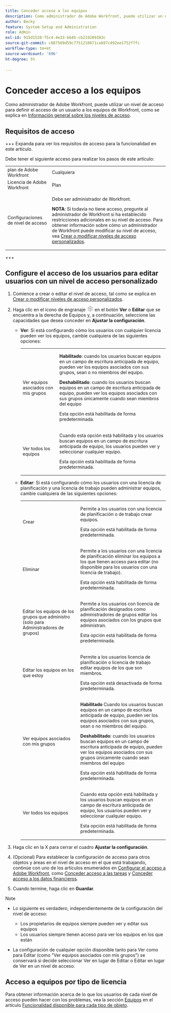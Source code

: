 ```yaml
---
title: Conceder acceso a los equipos
description: Como administrador de Adobe Workfront, puede utilizar un nivel de acceso para definir el acceso de un usuario a los equipos de Workfront
author: Becky
feature: System Setup and Administration
role: Admin
exl-id: 915d1520-f5c4-4e33-b645-cb219289383c
source-git-commit: c887569d59c7751210671cab97c492ee1752fffc
workflow-type: tm+mt
source-wordcount: '696'
ht-degree: 5%

---
```


# Conceder acceso a los equipos

Como administrador de Adobe Workfront, puede utilizar un nivel de acceso para definir el acceso de un usuario a los equipos de Workfront, como se explica en [Información general sobre los niveles de acceso](../../../administration-and-setup/add-users/access-levels-and-object-permissions/access-levels-overview.md).

## Requisitos de acceso

+++ Expanda para ver los requisitos de acceso para la funcionalidad en este artículo.

Debe tener el siguiente acceso para realizar los pasos de este artículo:

<table style="table-layout:auto"> 
 <col> 
 <col> 
 <tbody> 
  <tr> 
   <td role="rowheader">plan de Adobe Workfront</td> 
   <td>Cualquiera</td> 
  </tr> 
  <tr> 
   <td role="rowheader">Licencia de Adobe Workfront</td> 
   <td>Plan</td> 
  </tr> 
  <tr> 
   <td role="rowheader">Configuraciones de nivel de acceso</td> 
   <td> <p>Debe ser administrador de Workfront.</p> <p><b>NOTA</b>: Si todavía no tiene acceso, pregunte al administrador de Workfront si ha establecido restricciones adicionales en su nivel de acceso. Para obtener información sobre cómo un administrador de Workfront puede modificar su nivel de acceso, vea <a href="../../../administration-and-setup/add-users/configure-and-grant-access/create-modify-access-levels.md" class="MCXref xref" data-mc-variable-override="">Crear o modificar niveles de acceso personalizados</a>.</p> </td> 
  </tr> 
 </tbody> 
</table>

+++

## Configure el acceso de los usuarios para editar usuarios con un nivel de acceso personalizado

1. Comience a crear o editar el nivel de acceso, tal como se explica en [Crear o modificar niveles de acceso personalizados](../../../administration-and-setup/add-users/configure-and-grant-access/create-modify-access-levels.md).
1. Haga clic en el icono de engranaje ![](assets/gear-icon-settings.png) en el botón **Ver** o **Editar** que se encuentra a la derecha de Equipos y, a continuación, seleccione las capacidades que desea conceder en **Ajustar la configuración**.

   * **Ver**: Si está configurando cómo los usuarios con cualquier licencia pueden ver los equipos, cambie cualquiera de las siguientes opciones:

     <table style="table-layout:auto">
       <col>
       <col>
       <tbody>
        <tr>
         <td role="rowheader">Ver equipos asociados con mis grupos</td>
         <td>
          <p><b>Habilitado</b>: cuando los usuarios buscan equipos en un campo de escritura anticipada de equipo, pueden ver los equipos asociados con sus grupos, sean o no miembros del equipo. </p>
          <p><b>Deshabilitado</b>: cuando los usuarios buscan equipos en un campo de escritura anticipada de equipo, pueden ver los equipos asociados con sus grupos únicamente cuando sean miembros del equipo</p><p>Esta opción está habilitada de forma predeterminada.</p>
          </td>
        </tr>
        <tr>
         <td role="rowheader">Ver todos los equipos</td>
         <td><p>Cuando esta opción está habilitada y los usuarios buscan equipos en un campo de escritura anticipada de equipo, los usuarios pueden ver y seleccionar cualquier equipo.</p><p>Esta opción está habilitada de forma predeterminada. </p></td>
        </tr>
       </tbody>
      </table>

   * **Editar**: Si está configurando cómo los usuarios con una licencia de planificación y una licencia de trabajo pueden administrar equipos, cambie cualquiera de las siguientes opciones:

     <table style="table-layout:auto">
       <col>
       <col>
       <tbody>
        <tr>
         <td role="rowheader">Crear</td>
         <td><p>Permite a los usuarios con una licencia de planificación o de trabajo crear equipos.</p><p>Esta opción está habilitada de forma predeterminada.</p></td>
        </tr>
        <tr>
         <td role="rowheader">Eliminar</td>
         <td><p> Permite a los usuarios con una licencia de planificación eliminar los equipos a los que tienen acceso para editar (no disponible para los usuarios con una licencia de trabajo).</p><p>Esta opción está habilitada de forma predeterminada.</p></td>
        </tr>
        <tr>
         <td role="rowheader">Editar los equipos de los grupos que administro (solo para Administradores de grupos)</td>
         <td><p>Permite a los usuarios con licencia de planificación designados como administradores de grupos editar los equipos asociados con los grupos que administran.</p><p>Esta opción está habilitada de forma predeterminada.</p></td>
        </tr>
        <tr>
         <td role="rowheader">Editar los equipos en los que estoy</td>
         <td><p>Permite a los usuarios licencia de planificación o licencia de trabajo editar equipos de los que son miembros.</p><p>Esta opción está desactivada de forma predeterminada.</p></td>
        </tr>
        <tr>
         <td role="rowheader">Ver equipos asociados con mis grupos</td>
         <td>
         <p><b>Habilitado</b> Cuando los usuarios buscan equipos en un campo de escritura anticipada de equipo, pueden ver los equipos asociados con sus grupos, sean o no miembros del equipo. </p>
         <p><b>Deshabilitado</b>: cuando los usuarios buscan equipos en un campo de escritura anticipada de equipo, pueden ver los equipos asociados con sus grupos únicamente cuando sean miembros del equipo</p><p>Esta opción está habilitada de forma predeterminada.</p>
         </td>
        </tr>
        <tr>
         <td role="rowheader">Ver todos los equipos</td>
         <td><p>Cuando esta opción está habilitada y los usuarios buscan equipos en un campo de escritura anticipada de equipo, los usuarios pueden ver y seleccionar cualquier equipo.</p><p>Esta opción está habilitada de forma predeterminada. </p></td>
        </tr>
       </tbody>
      </table>

1. Haga clic en la X para cerrar el cuadro **Ajustar la configuración**.
1. (Opcional) Para establecer la configuración de acceso para otros objetos y áreas en el nivel de acceso en el que está trabajando, continúe con uno de los artículos enumerados en [Configurar el acceso a Adobe Workfront](../../../administration-and-setup/add-users/configure-and-grant-access/configure-access.md), como [Conceder acceso a las tareas](../../../administration-and-setup/add-users/configure-and-grant-access/grant-access-tasks.md) y [Conceder acceso a los datos financieros](../../../administration-and-setup/add-users/configure-and-grant-access/grant-access-financial.md).
1. Cuando termine, haga clic en **Guardar**.

>[!NOTE]
>
>* Lo siguiente es verdadero, independientemente de la configuración del nivel de acceso:
>
>   * Los propietarios de equipos siempre pueden ver y editar sus equipos
>   * Los usuarios siempre tienen acceso para ver los equipos en los que están
>
>* La configuración de cualquier opción disponible tanto para Ver como para Editar (como &quot;Ver equipos asociados con mis grupos&quot;) se conservará si decide seleccionar Ver en lugar de Editar o Editar en lugar de Ver en un nivel de acceso.
>

## Acceso a equipos por tipo de licencia

Para obtener información acerca de lo que los usuarios de cada nivel de acceso pueden hacer con los problemas, vea la sección [Equipos](../../../administration-and-setup/add-users/access-levels-and-object-permissions/functionality-available-for-each-object-type.md#teams) en el artículo [Funcionalidad disponible para cada tipo de objeto](../../../administration-and-setup/add-users/access-levels-and-object-permissions/functionality-available-for-each-object-type.md).
